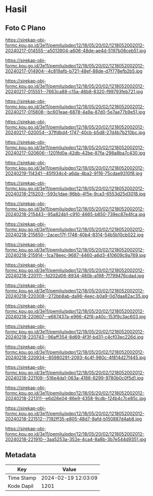 # Hasil

## Foto C Plano

https://sirekap-obj-formc.kpu.go.id/3e11/pemilu/pdpr/12/18/05/20/02/1218052002012-20240217-014555--a5013904-a606-48de-ae4d-5197b08ceb51.jpg

https://sirekap-obj-formc.kpu.go.id/3e11/pemilu/pdpr/12/18/05/20/02/1218052002012-20240217-014904--4c819afb-b721-48ef-88de-d7f778efb2b5.jpg

https://sirekap-obj-formc.kpu.go.id/3e11/pemilu/pdpr/12/18/05/20/02/1218052002012-20240217-015551--7663ca88-c15a-46b8-8320-f99793feb721.jpg

https://sirekap-obj-formc.kpu.go.id/3e11/pemilu/pdpr/12/18/05/20/02/1218052002012-20240217-015808--bc601eae-6878-4a9a-87d0-5e7ae77b9e51.jpg

https://sirekap-obj-formc.kpu.go.id/3e11/pemilu/pdpr/12/18/05/20/02/1218052002012-20240217-020054--37ffdbd4-1747-40cb-b5d8-27d4b7b210bc.jpg

https://sirekap-obj-formc.kpu.go.id/3e11/pemilu/pdpr/12/18/05/20/02/1218052002012-20240217-020606--1201fd0a-42db-42be-87fa-298a8ba7c430.jpg

https://sirekap-obj-formc.kpu.go.id/3e11/pemilu/pdpr/12/18/05/20/02/1218052002012-20240219-114341--45f934c4-a6da-4ba2-9116-75cdae9310f8.jpg

https://sirekap-obj-formc.kpu.go.id/3e11/pemilu/pdpr/12/18/05/20/02/1218052002012-20240218-215203--593c1dae-96bb-4f5e-9ca3-6553d25d3018.jpg

https://sirekap-obj-formc.kpu.go.id/3e11/pemilu/pdpr/12/18/05/20/02/1218052002012-20240218-215443--95a824b1-c910-4665-b850-739ec87e4fca.jpg

https://sirekap-obj-formc.kpu.go.id/3e11/pemilu/pdpr/12/18/05/20/02/1218052002012-20240218-215650--2acec17f-1748-40b4-8314-54b5b10cb022.jpg

https://sirekap-obj-formc.kpu.go.id/3e11/pemilu/pdpr/12/18/05/20/02/1218052002012-20240218-215914--1ca78eec-9687-4460-a6d3-410609c9a769.jpg

https://sirekap-obj-formc.kpu.go.id/3e11/pemilu/pdpr/12/18/05/20/02/1218052002012-20240218-220111--fd202d06-8934-480b-a198-7f799476cdad.jpg

https://sirekap-obj-formc.kpu.go.id/3e11/pemilu/pdpr/12/18/05/20/02/1218052002012-20240218-220308--272bb8ab-da96-4eec-b0a9-0d7daa62ac35.jpg

https://sirekap-obj-formc.kpu.go.id/3e11/pemilu/pdpr/12/18/05/20/02/1218052002012-20240218-220607--e667437a-e966-42f8-a40c-153f9c3ac603.jpg

https://sirekap-obj-formc.kpu.go.id/3e11/pemilu/pdpr/12/18/05/20/02/1218052002012-20240218-220743--96aff354-8d69-4f3f-bd31-c4cf03ec226d.jpg

https://sirekap-obj-formc.kpu.go.id/3e11/pemilu/pdpr/12/18/05/20/02/1218052002012-20240218-220934--85980291-2093-4c4f-980c-4f814d27f445.jpg

https://sirekap-obj-formc.kpu.go.id/3e11/pemilu/pdpr/12/18/05/20/02/1218052002012-20240218-221109--516e4da1-063a-4186-8299-9780b0c0f5d1.jpg

https://sirekap-obj-formc.kpu.go.id/3e11/pemilu/pdpr/12/18/05/20/02/1218052002012-20240218-221311--e6d26e04-86e9-4358-9cdb-124b4c7ce85c.jpg

https://sirekap-obj-formc.kpu.go.id/3e11/pemilu/pdpr/12/18/05/20/02/1218052002012-20240218-221512--7192ff35-e805-48d7-8afd-b150887d4ab8.jpg

https://sirekap-obj-formc.kpu.go.id/3e11/pemilu/pdpr/12/18/05/20/02/1218052002012-20240218-221910--3aa5253a-352e-4ca4-8a8b-3b7e544d9351.jpg


## Metadata

| Key        | Value               |
| ---------- | ------------------- |
| Time Stamp | 2024-02-19 12:03:09 |
| Kode Dapil | 1201                |



